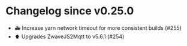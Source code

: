 # Changelog since v0.25.0
- 🚑 Increase yarn network timeout for more consistent builds (#255) 
- ⬆️ Upgrades ZwaveJS2Mqtt to v5.6.1 (#254) 
